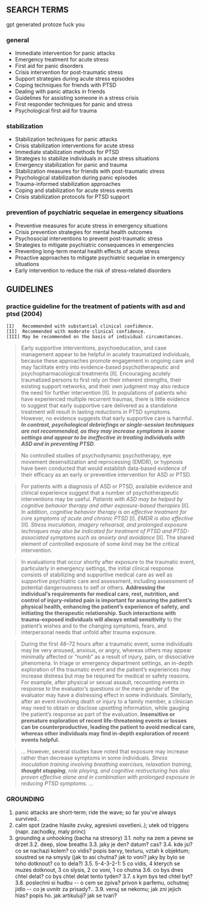 ## SEARCH TERMS

gpt generated protoze fuck you

### general

* Immediate intervention for panic attacks
* Emergency treatment for acute stress
* First aid for panic disorders
* Crisis intervention for post-traumatic stress
* Support strategies during acute stress episodes
* Coping techniques for friends with PTSD
* Dealing with panic attacks in friends
* Guidelines for assisting someone in a stress crisis
* First responder techniques for panic and stress
* Psychological first aid for trauma

### stabilization 

* Stabilization techniques for panic attacks
* Crisis stabilization interventions for acute stress
* Immediate stabilization methods for PTSD
* Strategies to stabilize individuals in acute stress situations
* Emergency stabilization for panic and trauma
* Stabilization measures for friends with post-traumatic stress
* Psychological stabilization during panic episodes
* Trauma-informed stabilization approaches
* Coping and stabilization for acute stress events
* Crisis stabilization protocols for PTSD support

### prevention of psychiatric sequelae in emergency situations

* Preventive measures for acute stress in emergency situations
* Crisis prevention strategies for mental health outcomes
* Psychosocial interventions to prevent post-traumatic stress
* Strategies to mitigate psychiatric consequences in emergencies
* Preventing long-term mental health effects of acute stress
* Proactive approaches to mitigate psychiatric sequelae in emergency situations
* Early intervention to reduce the risk of stress-related disorders

## GUIDELINES

### practice guideline for the treatment of patients with asd and ptsd (2004)

```
[I]   Recommended with substantial clinical confidence.  
[II]  Recommended with moderate clinical confidence.  
[III] May be recommended on the basis of individual circumstances.
```

> Early supportive interventions, psychoeducation, and case management appear to be helpful in acutely traumatized individuals, because these approaches promote engagement in ongoing care and may facilitate entry into evidence-based psychotherapeutic and psychopharmacological treatments [II]. Encouraging acutely traumatized persons to first rely on their inherent strengths, their existing support networks, and their own judgment may also reduce the need for further intervention [II]. In populations of patients who have experienced multiple recurrent traumas, there is little evidence to suggest that early supportive care delivered as a standalone treatment will result in lasting reductions in PTSD symptoms. However, no evidence suggests that early supportive care is harmful. ___In contrast, psychological debriefings or single-session techniques are not recommended, as they may increase symptoms in some settings and appear to be ineffective in treating individuals with ASD and in preventing PTSD___.

> No controlled studies of psychodynamic psychotherapy, eye movement desensitization and reprocessing (EMDR), or hypnosis have been conducted that would establish data-based evidence of their efficacy as an early or preventive intervention for ASD or PTSD.

> For patients with a diagnosis of ASD or PTSD, available evidence and clinical experience suggest that a number of psychotherapeutic interventions may be useful. _Patients with ASD may be helped by cognitive behavior therapy and other exposure-based therapies_ [II]. In addition, _cognitive behavior therapy is an effective treatment for core symptoms of acute and chronic PTSD_ [I]. _EMDR is also effective_ [II]. _Stress inoculation, imagery rehearsal, and prolonged exposure techniques may also be indicated for treatment of PTSD and PTSD-associated symptoms such as anxiety and avoidance_ [II]. The shared element of controlled exposure of some kind may be the critical intervention.

> In evaluations that occur shortly after exposure to the traumatic event, particularly in emergency settings, the initial clinical response consists of stabilizing and supportive medical care as well as supportive psychiatric care and assessment, including assessment of potential dangerousness to self or others. __Addressing the individual’s requirements for medical care, rest, nutrition, and control of injury-related pain is important for assuring the patient’s physical health, enhancing the patient’s experience of safety, and initiating the therapeutic relationship. Such interactions with trauma-exposed individuals will always entail sensitivity__ to the patient’s wishes and to the changing symptoms, fears, and interpersonal needs that unfold after trauma exposure.

> During the first 48–72 hours after a traumatic event, some individuals may be very aroused, anxious, or angry, whereas others may appear minimally affected or “numb” as a result of injury, pain, or dissociative phenomena. In triage or emergency department settings, an in-depth exploration of the traumatic event and the patient’s experiences may increase distress but may be required for medical or safety reasons. For example, after physical or sexual assault, recounting events in response to the evaluator’s questions or the mere gender of the evaluator may have a distressing effect in some individuals. Similarly, after an event involving death or injury to a family member, a clinician may need to obtain or disclose upsetting information, while gauging the patient’s response as part of the evaluation. __Insensitive or premature exploration of recent life-threatening events or losses can be counterproductive, leading the patient to avoid medical care, whereas other individuals may find in-depth exploration of recent events helpful.__

> ... However, several studies have noted that exposure may increase rather than decrease symptoms in some individuals. _Stress inoculation training involving breathing exercises, relaxation training_, ___thought stopping___, _role playing, and cognitive restructuring has also proven effective alone and in combination with prolonged exposure in reducing PTSD symptoms_. ...

### GROUNDING

1. panic attacks are short-term; ride the wave; so far you've always survived..
2. calm spot (zadne hlasite zvuky, agresivni osvetleni..); utek od triggeru (napr. zachodky, maly princ)
3. grounding a unhooking (bacha na stresory)
3.1. nohy na zem a pevne se drzet
3.2. deep, slow breaths
3.3. jaky je den? datum? cas?
3.4. kde jsi? co se nachazi kolem? co vidis? popis barvy, texturu, vztah k objektum; soustred se na smysly (jak to asi chutna? jak to voni? jaky by bylo se toho dotknout? co to dela?)
3.5. 5-4-3-2-1: 5 co vidis, 4 kterych se muzes dotknout, 3 co slysis, 2 co voni, 1 co chutna
3.6. co bys dnes chtel delat? co bys chtel delat tento tyden?
3.7. s kym bys ted chtel byt?
3.8. poslechni si hudbu -- o cem se zpiva? privon k parfemu, ochutnej jidlo -- co je uvnitr za prisady?..
3.9. venuj se nekomu; jak zni jejich hlas? popis ho. jak artikuluji? jak se tvari?
